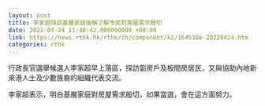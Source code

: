 ```yaml
---
layout: post
title: 李家超探訪基層家庭後稱了解市民對房屋需求殷切
date: 2022-04-24 11:48:42.000000000 +08:00
link: https://news.rthk.hk/rthk/ch/component/k2/1645386-20220424.htm
categories: rthk
---
```


行政長官選舉候選人李家超早上落區，探訪劏房戶及板間房居民，又與協助內地新來港人士及少數族裔的組織代表交流。

李家超表示，明白基層家庭對房屋需求殷切，如果當選，會在這方面努力。
